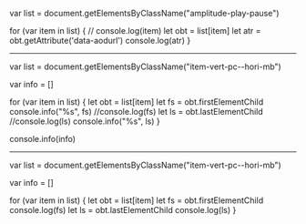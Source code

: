 var list = document.getElementsByClassName("amplitude-play-pause")

for (var item in list) {
	// console.log(item)
	let obt = list[item]
	let atr = obt.getAttribute('data-aodurl')
	console.log(atr)
}



----


var list = document.getElementsByClassName("item-vert-pc--hori-mb")

var info = []

for (var item in list) {
	let obt = list[item]
	let fs = obt.firstElementChild
	console.info("%s", fs)
	//console.log(fs)
	let ls = obt.lastElementChild
	//console.log(ls)
	console.info("%s", ls)
}

console.info(info)

----


var list = document.getElementsByClassName("item-vert-pc--hori-mb")

var info = []

for (var item in list) {
	let obt = list[item]
	let fs = obt.firstElementChild
	console.log(fs)
	let ls = obt.lastElementChild
	console.log(ls)
}
